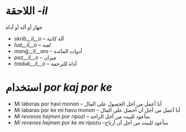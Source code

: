 # اللاحقة *-il*

جهاز أو ألة أو أداة 
- *skrib__il__o* – ألة كاتبة 
- *lud__il__o* – لعبة 
- *manĝ__il__aro* – أدوات المائدة 
- *pez__il__o* – ميزان
- *traduk__il__o* – أداة للترجمة
  
#  استخدام *por kaj por ke*
 - Mi laboras por havi monon – أنا أعمل من أجل الحصول على المال 
 - Mi labaras por ke mi havu monon – أنا أعمل من أجل أن أحصل على المال 
 - *Mi revonos hejmen por ripozi* – سأعود للبيت من أجل الراحة
 - *Mi revenos hejmen por ke mi ripozu* –سأعود للبيت من أجل أن أرتاح
 
